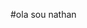 #ola sou nathan

<!--
**nathanolivveiraaraujo/nathanolivveiraaraujo** is a ✨ _special_ ✨ repository because its `README.md` (this file) appears on your GitHub profile.

Here are some ideas to get you started:
#olá sou Nathan


- 🔭 sou estudante do ifto campus Paraiso
- 🌱 atualmente estou cursando o curso de informática
